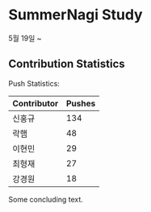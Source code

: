 # SummerNagi Study

5월 19일 ~ 

## Contribution Statistics

Push Statistics:

| Contributor | Pushes |
| ----------- | ------ |
| 신홍규 | 134 |
| 락햄 | 48 |
| 이현민 | 29 |
| 최형재 | 27 |
| 강경원 | 18 |

Some concluding text.
